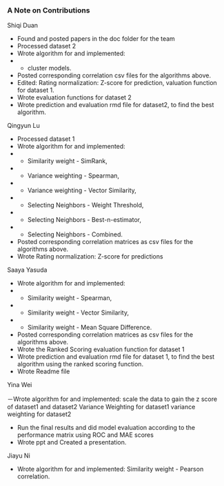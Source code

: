 ### A Note on Contributions

Shiqi Duan
- Found and posted papers in the doc folder for the team
- Processed dataset 2
- Wrote algorithm for and implemented: 
- - cluster models.
- Posted corresponding correlation csv files for the algorithms above.
- Edited: Rating normalization: Z-score for prediction, valuation function for dataset 1.
- Wrote evaluation functions for dataset 2
- Wrote prediction and evaluation rmd file for dataset2, to find the best algorithm.


Qingyun Lu
- Processed dataset 1
- Wrote algorithm for and implemented: 
- - Similarity weight - SimRank, 
- - Variance weighting - Spearman, 
- - Variance weighting - Vector Similarity, 
- - Selecting Neighbors - Weight Threshold, 
- - Selecting Neighbors - Best-n-estimator, 
- - Selecting Neighbors - Combined.
- Posted corresponding correlation matrices as csv files for the algorithms above.
- Wrote Rating normalization: Z-score for predictions


Saaya Yasuda
- Wrote algorithm for and implemented: 
- - Similarity weight - Spearman, 
- - Similarity weight - Vector Similarity, 
- - Similarity weight - Mean Square Difference.
- Posted corresponding correlation matrices as csv files for the algorithms above.
- Wrote the Ranked Scoring evaluation function for dataset 1
- Wrote prediction and evaluation rmd file for dataset 1, to find the best algorithm using the ranked scoring function.
- Wrote Readme file


Yina Wei

－Wrote algorithm for and implemented: 
  scale the data to gain the z score of dataset1 and dataset2
  Variance Weighting for dataset1
  variance weighting for dataset2
- Run the final results and did model evaluation according to the performance matrix using ROC and MAE scores
- Wrote ppt and Created a presentation.


Jiayu Ni
- Wrote algorithm for and implemented: 
		Similarity weight - Pearson correlation.
